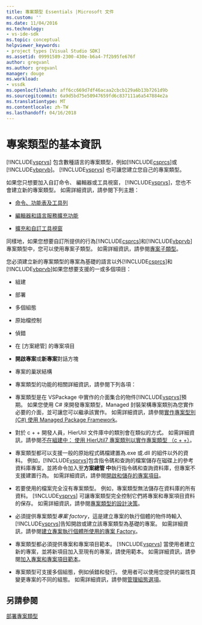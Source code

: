```yaml
---
title: 專案類型 Essentials |Microsoft 文件
ms.custom: ''
ms.date: 11/04/2016
ms.technology:
- vs-ide-sdk
ms.topic: conceptual
helpviewer_keywords:
- project types [Visual Studio SDK]
ms.assetid: 09991589-2300-430e-b6a4-7f2b95fe676f
author: gregvanl
ms.author: gregvanl
manager: douge
ms.workload:
- vssdk
ms.openlocfilehash: aff6cc669d7df46acaa2cbcb129a6b13b7261d9b
ms.sourcegitcommit: 6a9d5bd75e50947659fd6c837111a6a547884e2a
ms.translationtype: MT
ms.contentlocale: zh-TW
ms.lasthandoff: 04/16/2018
---
```

# <a name="project-type-essentials"></a>專案類型的基本資訊
[!INCLUDE[vsprvs](../../code-quality/includes/vsprvs_md.md)] 包含數種語言的專案類型，例如[!INCLUDE[csprcs](../../data-tools/includes/csprcs_md.md)]或[!INCLUDE[vbprvb](../../code-quality/includes/vbprvb_md.md)]。 [!INCLUDE[vsprvs](../../code-quality/includes/vsprvs_md.md)] 也可讓您建立您自己的專案類型。  
  
 如果您只想要加入自訂命令、 編輯器或工具視窗， [!INCLUDE[vsprvs](../../code-quality/includes/vsprvs_md.md)]，您也不會建立新的專案類型。 如需詳細資訊，請參閱下列主題：  
  
-   [命令、功能表及工具列](../../extensibility/internals/commands-menus-and-toolbars.md)  
  
-   [編輯器和語言服務擴充功能](../../extensibility/editor-and-language-service-extensions.md)  
  
-   [擴充和自訂工具視窗](../../extensibility/extending-and-customizing-tool-windows.md)  
  
 同樣地，如果您想要自訂所提供的行為[!INCLUDE[csprcs](../../data-tools/includes/csprcs_md.md)]和[!INCLUDE[vbprvb](../../code-quality/includes/vbprvb_md.md)]專案類型中，您可以使用專案子類型。 如需詳細資訊，請參閱[專案子類型](../../extensibility/internals/project-subtypes.md)。  
  
 您必須建立新的專案類型的專案為基礎的語言以外[!INCLUDE[csprcs](../../data-tools/includes/csprcs_md.md)]和[!INCLUDE[vbprvb](../../code-quality/includes/vbprvb_md.md)]如果您想要支援的一或多個項目：  
  
-   組建  
  
-   部署  
  
-   多個組態  
  
-   原始檔控制  
  
-   偵錯  
  
-   在 [方案總管] 的專案項目  
  
-   **開啟專案**或**新專案**對話方塊  
  
-   專案的巢狀結構  
  
-   專案類型的功能的相關詳細資訊，請參閱下列各項：  
  
-   專案類型是在 VSPackage 中實作的介面集合的物件[!INCLUDE[vsprvs](../../code-quality/includes/vsprvs_md.md)]預期。 如果您使用 C# 來開發專案類型，Managed 封裝架構專案類別為您實作必要的介面，並可讓您可以繼承該實作。 如需詳細資訊，請參閱[實作專案型別 (C#) 使用 Managed Package Framework](../../extensibility/internals/using-the-managed-package-framework-to-implement-a-project-type-csharp.md)。  
  
-   對於 c + + 開發人員，HierUtil 文件庫中的類別會在類似的方式。 如需詳細資訊，請參閱[不在組建中： 使用 HierUtil7 專案類別以實作專案類型 （c + +）](http://msdn.microsoft.com/en-us/a5c16a09-94a2-46ef-87b5-35b815e2f346)。  
  
-   專案類型都可以支援一般的原始程式碼檔建置為.exe 或.dll 的組件以外的資料。 例如，[!INCLUDE[vsprvs](../../code-quality/includes/vsprvs_md.md)]包含指令碼和查詢的檔案儲存在磁碟上的參考資料庫專案，並將命令加入至**方案總管 中**執行指令碼和查詢資料庫，但專案不支援建置行為。 如需詳細資訊，請參閱[開啟和儲存的專案項目](../../extensibility/internals/opening-and-saving-project-items.md)。  
  
-   若要使用的檔案完全沒有專案類型。 例如，專案類型無法儲存在資料庫的所有資料。 [!INCLUDE[vsprvs](../../code-quality/includes/vsprvs_md.md)] 可讓專案類型完全控制它們將專案和專案項目資料的保存。 如需詳細資訊，請參閱[專案類型的設計決策](../../extensibility/internals/project-type-design-decisions.md)。  
  
-   必須提供專案類型*專案 factory*，這是建立專案的執行個體的物件時輸入[!INCLUDE[vsprvs](../../code-quality/includes/vsprvs_md.md)]告知開啟或建立該專案類型為基礎的專案。 如需詳細資訊，請參閱[建立專案執行個體所使用的專案 Factory](../../extensibility/internals/creating-project-instances-by-using-project-factories.md)。  
  
-   專案類型都必須提供專案和專案項目範本。 [!INCLUDE[vsprvs](../../code-quality/includes/vsprvs_md.md)] 當使用者建立新的專案，並將新項目加入至現有的專案，請使用範本。 如需詳細資訊，請參閱[加入專案和專案項目範本](../../extensibility/internals/adding-project-and-project-item-templates.md)。  
  
-   專案類型可支援多個組態，例如偵錯和發行。 使用者可以使用您提供的屬性頁變更專案的不同的組態。 如需詳細資訊，請參閱[管理組態選項](../../extensibility/internals/managing-configuration-options.md)。  
  
## <a name="see-also"></a>另請參閱  
 [部署專案類型](../../extensibility/internals/deploying-project-types.md)